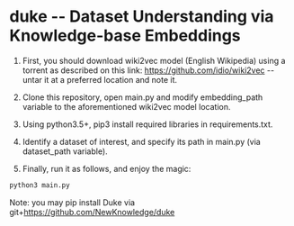 # duke -- Dataset Understanding via Knowledge-base Embeddings

1. First, you should download wiki2vec model (English Wikipedia) using a torrent as described on this link: https://github.com/idio/wiki2vec -- untar it at a preferred location and note it. 

2. Clone this repository, open main.py and modify embedding_path variable to the aforementioned wiki2vec model location.

3. Using python3.5+, pip3 install required libraries in requirements.txt.

4. Identify a dataset of interest, and specify its path in main.py (via dataset_path variable).

5. Finally, run it as follows, and enjoy the magic:

```bash
python3 main.py
```

Note: you may pip install Duke via git+https://github.com/NewKnowledge/duke
